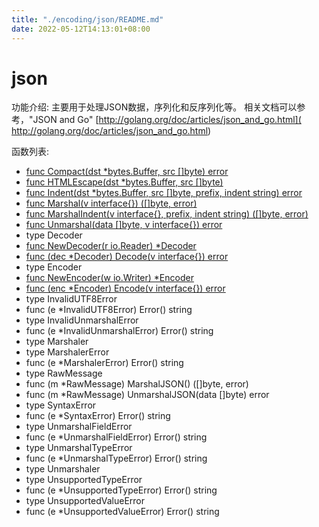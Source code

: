 ```yaml
---
title: "./encoding/json/README.md"
date: 2022-05-12T14:13:01+08:00
---
```

# json
功能介绍:
主要用于处理JSON数据，序列化和反序列化等。
相关文档可以参考，"JSON and Go"  [http://golang.org/doc/articles/json_and_go.html]( http://golang.org/doc/articles/json_and_go.html)

函数列表:

- [func Compact(dst *bytes.Buffer, src []byte) error](Compact.md)
- [func HTMLEscape(dst *bytes.Buffer, src []byte)](HTMLEscape.md)
- [func Indent(dst *bytes.Buffer, src []byte, prefix, indent string) error](Indent.md)
- [func Marshal(v interface{}) ([]byte, error)](Marshal.md)
- [func MarshalIndent(v interface{}, prefix, indent string) ([]byte, error)](MarshalIndent.md)
- [func Unmarshal(data []byte, v interface{}) error](Unmarshal.md)
- type Decoder
 - [func NewDecoder(r io.Reader) *Decoder](NewDecoder.md)
 - [func (dec *Decoder) Decode(v interface{}) error](Decode.md)
- type Encoder
 - [func NewEncoder(w io.Writer) *Encoder](NewEncoder.md)
 - [func (enc *Encoder) Encode(v interface{}) error](Encoder.md)
- type InvalidUTF8Error
 - func (e *InvalidUTF8Error) Error() string
- type InvalidUnmarshalError
 - func (e *InvalidUnmarshalError) Error() string
- type Marshaler
- type MarshalerError
 - func (e *MarshalerError) Error() string
- type RawMessage
 - func (m *RawMessage) MarshalJSON() ([]byte, error)
 - func (m *RawMessage) UnmarshalJSON(data []byte) error
- type SyntaxError
 - func (e *SyntaxError) Error() string
- type UnmarshalFieldError
 - func (e *UnmarshalFieldError) Error() string
- type UnmarshalTypeError
 - func (e *UnmarshalTypeError) Error() string
- type Unmarshaler
- type UnsupportedTypeError
 - func (e *UnsupportedTypeError) Error() string
- type UnsupportedValueError
 - func (e *UnsupportedValueError) Error() string